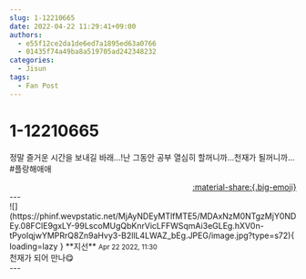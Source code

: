 ```yaml
---
slug: 1-12210665
date: 2022-04-22 11:29:41+09:00
authors:
  - e55f12ce2da1de6ed7a1895ed63a0766
  - 01435f74a49ba8a519705ad242348232
categories:
  - Jisun
tags:
  - Fan Post
---
```


# 1-12210665

<div class="post-container" markdown="1">
<div class="content-container md-sidebar__scrollwrap" markdown="1">

정말 즐거운 시간을 보내길 바래...!난 그동안 공부 열심히 할꺼니까...천재가 될꺼니까...<br>\#플랑해애애

</div>
</div>

<div style="text-align: right;" markdown="1">
<a href="https://weverse.io/fromis9/fanpost/1-12210665" style="text-align: right;">:material-share:{.big-emoji}</a>
</div>
---

<div class="comments-container md-sidebar__scrollwrap" markdown="1">
<div class="comment" markdown="1">
<div class='id-container' markdown="1">
![](https://phinf.wevpstatic.net/MjAyNDEyMTlfMTE5/MDAxNzM0NTgzMjY0NDEy.08FClE9gxLY-99LscoMUgQbKnrVicLFFWSqmAi3eGLEg.hXV0n-tPyoIqjwYMPRrQ8Zn9aHvy3-B2llL4LWAZ_bEg.JPEG/image.jpg?type=s72){ loading=lazy }
**<span class="artist">지선</span>** <small>Apr 22 2022, 11:30</small><br>
</div>
<div class='comment-body' markdown="1">
천재가 되어 만나😋
</div>
</div>
</div>
---
